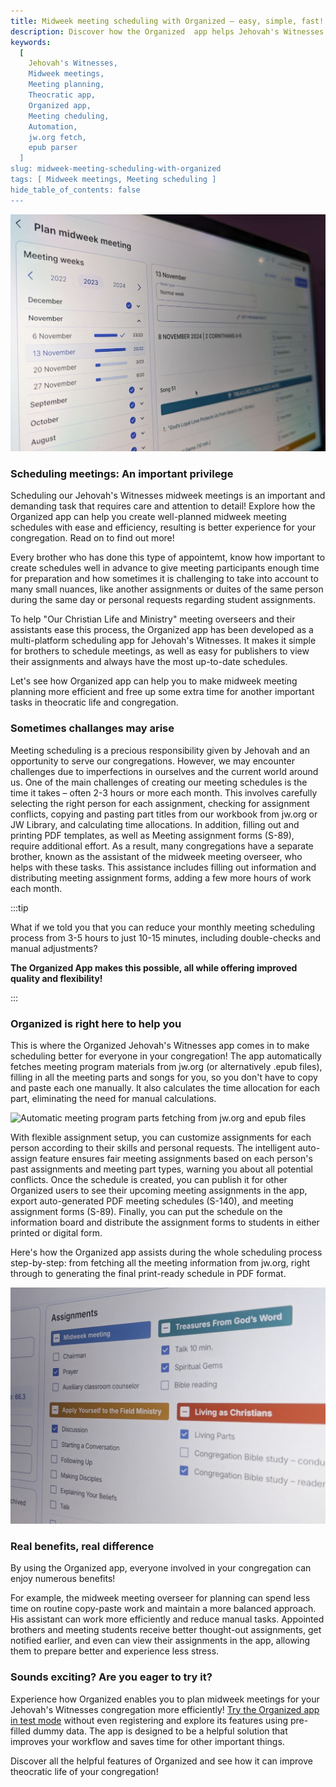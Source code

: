 ```yaml
---
title: Midweek meeting scheduling with Organized – easy, simple, fast!
description: Discover how the Organized  app helps Jehovah's Witnesses congregations improve midweek meeting planning, saving time and reducing stress. All routine work is automized, giving you more flexibility and free time.
keywords:
  [
    Jehovah's Witnesses,
    Midweek meetings,
    Meeting planning,
    Theocratic app,
    Organized app,
    Meeting cheduling,
    Automation,
    jw.org fetch,
    epub parser
  ]
slug: midweek-meeting-scheduling-with-organized
tags: [ Midweek meetings, Meeting scheduling ]
hide_table_of_contents: false
---
```


![Scheduling meetings in Organized app](./images/scheduling-organized.jpeg)

### Scheduling meetings: An important privilege

Scheduling our Jehovah's Witnesses midweek meetings is an important and demanding task that requires care and attention to detail! Explore how the Organized app can help you create well-planned midweek meeting schedules with ease and efficiency, resulting is better experience for your congregation. Read on to find out more!

<!-- truncate -->

Every brother who has done this type of appointemt, know how important to create schedules well in advance to give meeting participants enough time for preparation and how sometimes it is challenging to take into account to many small nuances, like another assignments or duites of the same person during the same day or personal requests regarding student assignments.

To help "Our Christian Life and Ministry" meeting overseers and their assistants ease this process, the Organized app has been developed as a multi-platform scheduling app for Jehovah's Witnesses. It makes it simple for brothers to schedule meetings, as well as easy for publishers to view their assignments and always have the most up-to-date schedules.

Let's see how Organized app can help you to make midweek meeting planning more efficient and free up some extra time for another important tasks in theocratic life and congregation.

### Sometimes challanges may arise

Meeting scheduling is a precious responsibility given by Jehovah and an opportunity to serve our congregations. However, we may encounter challenges due to imperfections in ourselves and the current world around us. One of the main challenges of creating our meeting schedules is the time it takes – often 2-3 hours or more each month. This involves carefully selecting the right person for each assignment, checking for assignment conflicts, copying and pasting part titles from our workbook from jw.org or JW Library, and calculating time allocations. In addition, filling out and printing PDF templates, as well as Meeting assignment forms (S-89), require additional effort. As a result, many congregations have a separate brother, known as the assistant of the midweek meeting overseer, who helps with these tasks. This assistance includes filling out information and distributing meeting assignment forms, adding a few more hours of work each month.

:::tip

What if we told you that you can reduce your monthly meeting scheduling process from 3-5 hours to just 10-15 minutes, including double-checks and manual adjustments?

**The Organized App makes this possible, all while offering improved quality and flexibility!**

:::

### Organized is right here to help you

This is where the Organized Jehovah's Witnesses app comes in to make scheduling better for everyone in your congregation! The app automatically fetches meeting program materials from jw.org (or alternatively .epub files), filling in all the meeting parts and songs for you, so you don't have to copy and paste each one manually. It also calculates the time allocation for each part, eliminating the need for manual calculations.

![Automatic meeting program parts fetching from jw.org and epub files](./images/jw.org-fetch-organized.gif)

With flexible assignment setup, you can customize assignments for each person according to their skills and personal requests. The intelligent auto-assign feature ensures fair meeting assignments based on each person's past assignments and meeting part types, warning you about all potential conflicts. Once the schedule is created, you can publish it for other Organized users to see their upcoming meeting assignments in the app, export auto-generated PDF meeting schedules (S-140), and meeting assignment forms (S-89). Finally, you can put the schedule on the information board and distribute the assignment forms to students in either printed or digital form.

Here's how the Organized app assists during the whole scheduling process step-by-step: from fetching all the meeting information from jw.org, right through to generating the final print-ready schedule in PDF format.

![Assignments flexibility](./images/assignments-flexibility.jpeg)

### Real benefits, real difference

By using the Organized app, everyone involved in your congregation can enjoy numerous benefits!

For example, the midweek meeting overseer for planning can spend less time on routine copy-paste work and maintain a more balanced approach. His assistant can work more efficiently and reduce manual tasks. Appointed brothers and meeting students receive better thought-out assignments, get notified earlier, and even can view their assignments in the app, allowing them to prepare better and experience less stress.

### Sounds exciting? Are you eager to try it?

Experience how Organized enables you to plan midweek meetings for your Jehovah's Witnesses congregation more efficiently! [Try the Organized app in test mode](https://test.organized-app.com/) without even registering and explore its features using pre-filled dummy data. The app is designed to be a helpful solution that improves your workflow and saves time for other important things.

Discover all the helpful features of Organized and see how it can improve theocratic life of your congregation!

